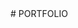 <!DOCTYPE html>
<html lang="en">
<head>
    <meta charset="UTF-8">
    <meta name="viewport" content="width=device-width, initial-scale=1.0">
    <title>Document</title>
</head>
<body>
  # PORTFOLIO
    <link rel="stylesheet" href="https://github.com/Sameer-Kumar111/PORTFOLIO">
    <link rel="stylesheet" href="index.html">
    <link rel="stylesheet" href="style.css">
    <link rel="stylesheet" href="style.js">
</body>
</html>
